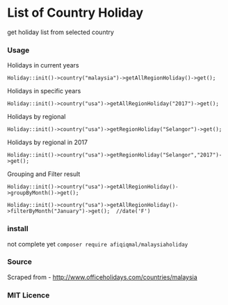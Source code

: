 
# List of Country Holiday
get holiday list from selected country 


### Usage

Holidays in current years

`Holiday::init()->country("malaysia")->getAllRegionHoliday()->get();`

Holidays in specific years

`Holiday::init()->country("usa")->getAllRegionHoliday("2017")->get();`

Holidays by regional

`Holiday::init()->country("usa")->getRegionHoliday("Selangor")->get();`

Holidays by regional in 2017

`Holiday::init()->country("usa")->getRegionHoliday("Selangor","2017")->get();`


Grouping and Filter result

`Holiday::init()->country("usa")->getAllRegionHoliday()->groupByMonth()->get();`

`Holiday::init()->country("usa")->getAllRegionHoliday()->filterByMonth("January")->get();  //date('F')	`


### install

not complete yet
`composer require afiqiqmal/malaysiaholiday`


### Source
Scraped from - http://www.officeholidays.com/countries/malaysia

### MIT Licence

